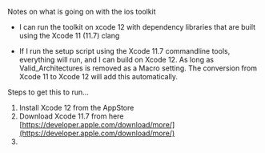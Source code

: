 Notes on what is going on with the ios toolkit

- I can run the toolkit on xcode 12 with dependency libraries that are built using the Xcode 11 (11.7) clang

- If I run the setup script using the Xcode 11.7 commandline tools, everything will run, and I can build on Xcode 12.  As long as Valid_Architectures is removed as a Macro setting.  The conversion from Xcode 11 to Xcode 12 will add this automatically.

Steps to get this to run...

1. Install Xcode 12 from the AppStore
2. Download Xcode 11.7 from here [https://developer.apple.com/download/more/](https://developer.apple.com/download/more/)
3. 